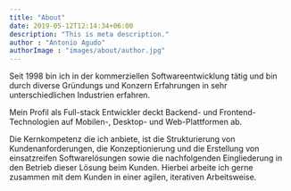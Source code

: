 ```yaml
---
title: "About"
date: 2019-05-12T12:14:34+06:00
description: "This is meta description."
author : "Antonio Agudo"
authorImage : "images/about/author.jpg"
---
```

Seit 1998 bin ich in der kommerziellen Softwareentwicklung tätig und bin durch diverse Gründungs und Konzern 
Erfahrungen in sehr unterschiedlichen Industrien erfahren.
 
Mein Profil als Full-stack Entwickler deckt Backend- und Frontend-Technologien auf Mobilen-, Desktop- und 
Web-Plattformen ab.  

Die Kernkompetenz die ich anbiete, ist die Strukturierung von Kundenanforderungen, 
die Konzeptionierung und die Erstellung von einsatzreifen Softwarelösungen sowie die nachfolgenden Eingliederung in 
den Betrieb dieser Lösung beim Kunden.
Hierbei arbeite ich gerne zusammen mit dem Kunden in einer agilen, iterativen Arbeitsweise.
